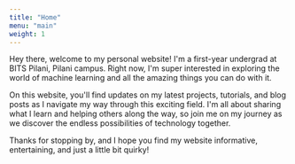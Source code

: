 ```yaml
---
title: "Home"
menu: "main"
weight: 1
---
```


Hey there, welcome to my personal website! I'm a first-year undergrad at BITS Pilani, Pilani campus. Right now, I'm super interested in exploring the world of machine learning and all the amazing things you can do with it.

On this website, you'll find updates on my latest projects, tutorials, and blog posts as I navigate my way through this exciting field. I'm all about sharing what I learn and helping others along the way, so join me on my journey as we discover the endless possibilities of technology together.

Thanks for stopping by, and I hope you find my website informative, entertaining, and just a little bit quirky!
